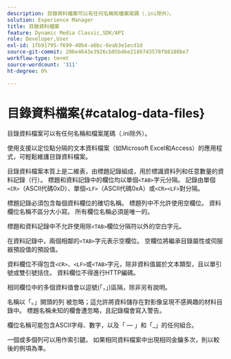 ```yaml
---
description: 目錄資料檔案可以有任何名稱和檔案尾碼（.ini除外）。
solution: Experience Manager
title: 目錄資料檔案
feature: Dynamic Media Classic,SDK/API
role: Developer,User
exl-id: 1fb91795-f699-40b4-a6bc-6eab3e1ecd1d
source-git-commit: 206e4643e3926cb85b4be2189743578f88180be7
workflow-type: tm+mt
source-wordcount: '311'
ht-degree: 0%

---
```


# 目錄資料檔案{#catalog-data-files}

目錄資料檔案可以有任何名稱和檔案尾碼（.ini除外）。

使用支援以定位點分隔的文本資料檔案（如Microsoft Excel和Access）的應用程式，可輕鬆維護目錄資料檔案。

目錄資料檔案本質上是二維表，由標題記錄組成，用於標識資料列和任意數量的資料記錄（行）。 標題和資料記錄中的欄位均以單個`<TAB>`字元分隔。 記錄由單個`<CR>`（ASCII代碼0xD）、單個`<LF>`（ASCII代碼0xA）或`<CR><LF>`對分隔。

標題記錄必須包含每個資料欄位的確切名稱。 標題列中不允許使用空欄位。 資料欄位名稱不區分大小寫。 所有欄位名稱必須是唯一的。

標題和資料記錄中不允許使用除`<TAB>`欄位分隔符以外的空白字元。

在資料記錄中，兩個相鄰的`<TAB>`字元表示空欄位。 空欄位將繼承目錄屬性或伺服器預設值的預設值。

資料欄位不得包含`<CR>`、`<LF>`或`<TAB>`字元，除非資料值屬於文本類型，且以單引號或雙引號括住。 資料欄位不得進行HTTP編碼。

相同欄位中的多個資料值會以逗號(「，」)區隔，除非另有說明。

名稱以「。」開頭的列 被忽略；這允許將資料儲存在對影像呈現不感興趣的材料目錄中。 標題名稱未知的欄會遭忽略，且記錄檔會寫入警告。

欄位名稱可能包含ASCII字母、數字，以及「 — 」和「_」的任何組合。

一個或多個列可以用作索引鍵。 如果相同資料檔案中出現相同金鑰多次，則以較後的例項為準。
